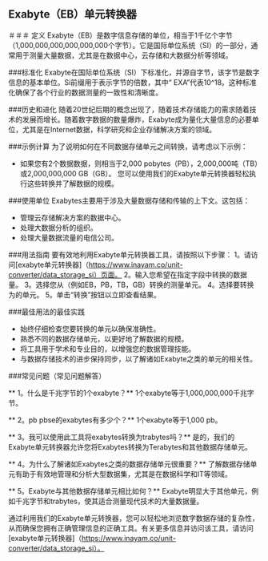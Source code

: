 ## Exabyte（EB）单元转换器

＃＃＃ 定义
Exabyte（EB）是数字信息存储的单位，相当于1千亿个字节（1,000,000,000,000,000,000个字节）。它是国际单位系统（SI）的一部分，通常用于测量大量数据，尤其是在数据中心，云存储和大数据分析等领域。

###标准化
Exabyte在国际单位系统（SI）下标准化，并源自字节，该字节是数字信息的基本单位。Si前缀用于表示字节的倍数，其中“ EXA”代表10^18。这种标准化确保了各个行业的数据测量的一致性和清晰度。

###历史和进化
随着20世纪后期的概念出现了，随着技术存储能力的需求随着技术的发展而增长。随着数字数据的数量爆炸，Exabyte成为量化大量信息的必要单位，尤其是在Internet数据，科学研究和企业存储解决方案的领域。

###示例计算
为了说明如何在不同数据存储单元之间转换，请考虑以下示例：
- 如果您有2个数据数据，则相当于2,000 pobytes（PB），2,000,000吨（TB）或2,000,000,000 GB（GB）。
您可以使用我们的Exabyte单元转换器轻松执行这些转换并了解数据的规模。

###使用单位
Exabytes主要用于涉及大量数据存储和传输的上下文。这包括：
- 管理云存储解决方案的数据中心。
- 处理大数据分析的组织。
- 处理大量数据流量的电信公司。

###用法指南
要有效地利用Exabyte单元转换器工具，请按照以下步骤：
1。请访问[exabyte单元转换器]（https://www.inayam.co/unit-converter/data_storage_si）页面。
2。输入您希望在指定字段中转换的数据量。
3。选择您从（例如EB，PB，TB，GB）转换的测量单元。
4。选择要转换为的单元。
5。单击“转换”按钮以立即查看结果。

###最佳用法的最佳实践
- 始终仔细检查您要转换的单元以确保准确性。
- 熟悉不同的数据存储单元，以更好地了解数据的规模。
- 将工具用于学术和专业目的，以增强您的数据管理技能。
- 与数据存储技术的进步保持同步，以了解诸如Exabyte之类的单元的相关性。

###常见问题（常见问题解答）

** 1。什么是千兆字节的1个exabyte？**
1个exabyte等于1,000,000,000千兆字节。

** 2。pb pbse的exabytes有多少个？**
1个exabyte等于1,000 pb。

** 3。我可以使用此工具将exabytes转换为trabytes吗？**
是的，我们的Exabyte单元转换器允许您将Exabytes转换为Terabytes和其他数据存储单元。

** 4。为什么了解诸如Exabytes之类的数据存储单元很重要？**
了解数据存储单元有助于有效地管理和分析大型数据集，尤其是在数据科学和IT等领域。

** 5。Exabyte与其他数据存储单元相比如何？**
Exabyte明显大于其他单元，例如千兆字节和trabytes，使其适合测量现代技术的大量数据量。

通过利用我们的Exabyte单元转换器，您可以轻松地浏览数字数据存储的复杂性，从而确保您拥有正确管理信息的正确工具。有关更多信息并访问该工具，请访问[exabyte单元转换器]（https://www.inayam.co/unit-converter/data_storage_si）。